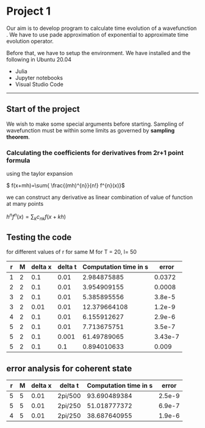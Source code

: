 # Project 1
Our aim is to develop program to calculate time evolution of a wavefunction . We have to use pade approximation of exponential to approximate time evolution operator.

Before that, we have to setup the environment. 
We have installed and the following in Ubuntu 20.04

* Julia 
* Jupyter notebooks
* Visual Studio Code

---
## Start of the project

We wish to make some special arguments before starting. Sampling of wavefunction must be within some limits as governed by **sampling theorem**. 

### Calculating the coefficients for derivatives from 2r+1 point formula
using the taylor expansion

$ f(x+mh)=\sum{ \frac{(mh)^{n}}{n!} f^{n}(x)}$
 
 we can construct any derivative as linear combination of value of function at many points

 $h^nf^{n}(x) = \sum_{k}{c_{nk}f(x+kh)}$

## Testing the code
for different values of r for same M for T = 20, l= 50 

|    r    |M | delta x | delta t      | Computation time in s| error |
|  --------|----------| -----| ----------| ------------| --------|
| 1| 2| 0.1 | 0.01| 2.984875885 | 0.0372|
| 2 | 2 |0.1 | 0.01| 3.954909155 | 0.0008|
| 3 | 2|0.1 | 0.01| 5.385895556 | 3.8e-5|
| 3 | 2|0.01 | 0.01|12.379664108 | 1.2e-9|
| 4 | 2|0.1 | 0.01| 6.155912627 | 2.9e-6|
| 5 | 2 |0.1 | 0.01| 7.713675751 | 3.5e-7 |
| 5 | 2 |0.1 | 0.001|61.49789065 | 3.43e-7|
| 5 | 2 |0.1 | 0.1|0.894010633 | 0.009|



## error analysis for coherent state
|    r    |M | delta x | delta t      | Computation time in s| error |
|  --------|----------| -----| ----------| ------------| --------|
| 5| 5| 0.01 | 2pi/500| 93.690489384 | 2.5e-9|
| 5| 5| 0.01 | 2pi/250| 51.018777372 | 6.9e-7|
| 4| 5| 0.01 | 2pi/250| 38.687640955 | 1.9e-6 |

